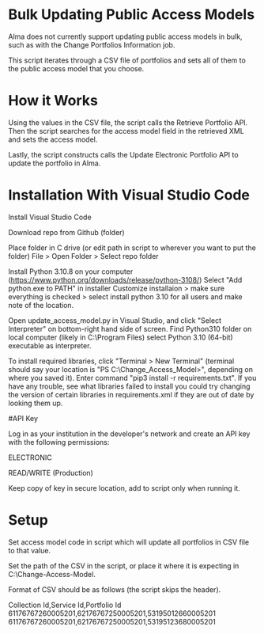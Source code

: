 # Bulk Updating Public Access Models 

Alma does not currently support updating public access models in bulk, such as with the Change Portfolios Information job.

This script iterates through a CSV file of portfolios and sets all of them to the public access model that you choose.

# How it Works

Using the values in the CSV file, the script calls the Retrieve Portfolio API. Then the script searches for the access model field in the retrieved XML and sets the access model.

Lastly, the script constructs calls the Update Electronic Portfolio API to update the portfolio in Alma. 

# Installation With Visual Studio Code

Install Visual Studio Code

Download repo from Github (folder)

Place folder in C drive (or edit path in script to wherever you want to put the folder)
File > Open Folder > Select repo folder

Install Python 3.10.8 on your computer (https://www.python.org/downloads/release/python-3108/)
Select "Add python.exe to PATH" in installer
Customize installaion > make sure everything is checked > select install python 3.10 for all users and  make note of the location.

Open update_access_model.py in Visual Studio, and click "Select Interpreter" on bottom-right hand side of screen. Find Python310 folder on local computer (likely in C:\Program Files) select Python 3.10 (64-bit) executable as interpreter.

To install required libraries, click "Terminal > New Terminal" (terminal should say your location is "PS C:\Change_Access_Model>", depending on where you saved it). Enter command "pip3 install -r requirements.txt". If you have any trouble, see what libraries failed to install you could try changing the version of certain libraries in requirements.xml if they are out of date by looking them up.

#API Key 

Log in as your institution in the developer's network and create an API key with the following permissions:

ELECTRONIC

READ/WRITE (Production)

Keep copy of key in secure location, add to script only when running it.

# Setup

Set access model code in script which will update all portfolios in CSV file to that value.

Set the path of the CSV in the script, or place it where it is expecting in C:\Change-Access-Model.

Format of CSV should be as follows (the script skips the header). 

Collection Id,Service Id,Portfolio Id
61176767260005201,62176767250005201,53195012660005201
61176767260005201,62176767250005201,53195123680005201